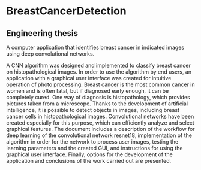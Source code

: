 # BreastCancerDetection

## Engineering thesis

A computer application that identifies breast cancer in indicated images using deep convolutional networks.

A CNN algorithm was designed and implemented to classify breast cancer
on histopathological images. In order to use the algorithm by end users, an application with
a graphical user interface was created for intuitive operation of photo processing. Breast
cancer is the most common cancer in women and is often fatal, but if diagnosed early
enough, it can be completely cured. One way of diagnosis is histopathology, which provides
pictures taken from a microscope. Thanks to the development of artificial intelligence, it
is possible to detect objects in images, including breast cancer cells in histopathological
images. Convolutional networks have been created especially for this purpose, which can
efficiently analyze and select graphical features. The document includes a description of the
workflow for deep learning of the convolutional network resnet18, implementation of the
algorithm in order for the network to process user images, testing the learning parameters
and the created GUI, and instructions for using the graphical user interface. Finally, options
for the development of the application and conclusions of the work carried out are presented.

